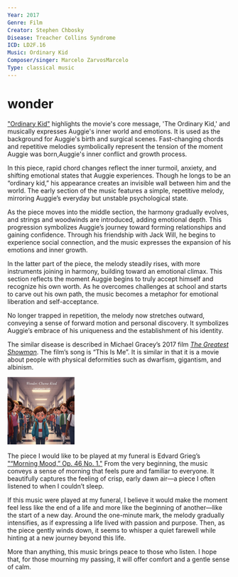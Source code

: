```yaml
---
Year: 2017
Genre: Film
Creator: Stephen Chbosky
Disease: Treacher Collins Syndrome
ICD: LD2F.16
Music: Ordinary Kid
Composer/singer: Marcelo ZarvosMarcelo
Type: classical music
---
```


# wonder

["Ordinary Kid"](https://youtu.be/CT69UaBUydA?si=qt6t0Xb1kGwNrp_u) highlights the movie's core message, 'The Ordinary Kid,' and musically expresses Auggie's inner world and emotions. It is used as the background for Auggie's birth and surgical scenes. Fast-changing chords and repetitive melodies symbolically represent the tension of the moment Auggie was born,Auggie's inner conflict and growth process.

In this piece, rapid chord changes reflect the inner turmoil, anxiety, and shifting emotional states that Auggie experiences. Though he longs to be an “ordinary kid,” his appearance creates an invisible wall between him and the world. The early section of the music features a simple, repetitive melody, mirroring Auggie’s everyday but unstable psychological state.

As the piece moves into the middle section, the harmony gradually evolves, and strings and woodwinds are introduced, adding emotional depth. This progression symbolizes Auggie’s journey toward forming relationships and gaining confidence. Through his friendship with Jack Will, he begins to experience social connection, and the music expresses the expansion of his emotions and inner growth.

In the latter part of the piece, the melody steadily rises, with more instruments joining in harmony, building toward an emotional climax. This section reflects the moment Auggie begins to truly accept himself and recognize his own worth. As he overcomes challenges at school and starts to carve out his own path, the music becomes a metaphor for emotional liberation and self-acceptance.

No longer trapped in repetition, the melody now stretches outward, conveying a sense of forward motion and personal discovery. It symbolizes Auggie’s embrace of his uniqueness and the establishment of his identity.

The similar disease is described in Michael Gracey’s 2017 film [*The Greatest Showman*](shin_minchul.md). The film’s song is “This Is Me”. It is similar in that it is a movie about people with physical deformities such as dwarfism, gigantism, and albinism.

<img src="./kim_hyerin_img.jpg" alt="image descripts Treacher Collins Syndrome" style="width:30%;" />

The piece I would like to be played at my funeral is Edvard Grieg’s ["“Morning Mood,” Op. 46 No. 1."](https://youtu.be/g2-a63dCPT0?si=fDrtKnoybSSC_R_q)
From the very beginning, the music conveys a sense of morning that feels pure and familiar to everyone. It beautifully captures the feeling of crisp, early dawn air—a piece I often listened to when I couldn’t sleep.

If this music were played at my funeral, I believe it would make the moment feel less like the end of a life and more like the beginning of another—like the start of a new day. Around the one-minute mark, the melody gradually intensifies, as if expressing a life lived with passion and purpose. Then, as the piece gently winds down, it seems to whisper a quiet farewell while hinting at a new journey beyond this life.

More than anything, this music brings peace to those who listen. I hope that, for those mourning my passing, it will offer comfort and a gentle sense of calm.


